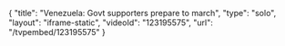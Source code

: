 {
    "title": "Venezuela: Govt supporters prepare to march",
    "type": "solo",
    "layout": "iframe-static",
    "videoId": "123195575",
    "url": "\/tvpembed\/123195575"
}